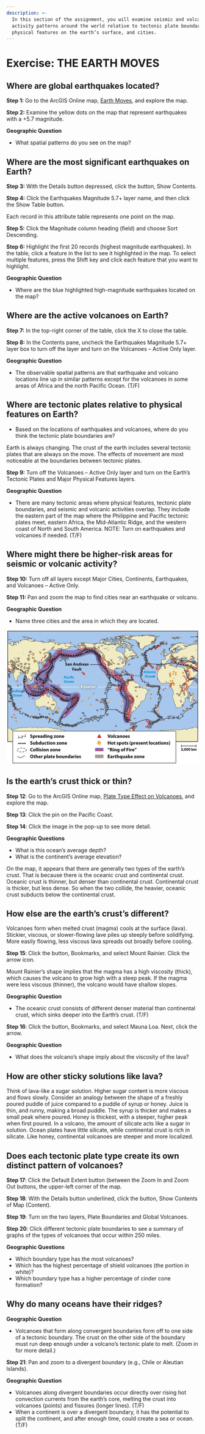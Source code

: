 ```yaml
---
description: >-
  In this section of the assignment, you will examine seismic and volcanic
  activity patterns around the world relative to tectonic plate boundaries,
  physical features on the earth’s surface, and cities.
---
```


# Exercise: THE EARTH MOVES

## 

## Where are global earthquakes located?

**Step 1:** Go to the ArcGIS Online map, [Earth Moves](https://education.maps.arcgis.com/home/webmap/viewer.html?webmap=f21eadbc34ee4ff4ad41ee6d69f9f4b3), and explore the map.

**Step 2:** Examine the yellow dots on the map that represent earthquakes with a +5.7 magnitude.

**Geographic Question**

* What spatial patterns do you see on the map?

## Where are the most significant earthquakes on Earth?

**Step 3:** With the Details button depressed, click the button, Show Contents.

**Step 4:** Click the Earthquakes Magnitude 5.7+ layer name, and then click the Show Table button.

Each record in this attribute table represents one point on the map.

**Step 5:** Click the Magnitude column heading \(field\) and choose Sort Descending.

**Step 6:** Highlight the first 20 records \(highest magnitude earthquakes\). In the table, click a feature in the list to see it highlighted in the map. To select multiple features, press the Shift key and click each feature that you want to highlight.

**Geographic Question**

* Where are the blue highlighted high-magnitude earthquakes located on the map?

## Where are the active volcanoes on Earth?

**Step 7:** In the top-right corner of the table, click the X to close the table.

**Step 8:** In the Contents pane, uncheck the Earthquakes Magnitude 5.7+ layer box to turn off the layer and turn on the Volcanoes – Active Only layer.

**Geographic Question**

* The observable spatial patterns are that earthquake and volcano locations line up in similar patterns except for the volcanoes in some areas of Africa and the north Pacific Ocean. \(T/F\)

## Where are tectonic plates relative to physical features on Earth?

* Based on the locations of earthquakes and volcanoes, where do you think the tectonic plate boundaries are?

Earth is always changing. The crust of the earth includes several tectonic plates that are always on the move. The effects of movement are most noticeable at the boundaries between tectonic plates.

**Step 9:** Turn off the Volcanoes – Active Only layer and turn on the Earth’s Tectonic Plates and Major Physical Features layers.

**Geographic Question**

* There are many tectonic areas where physical features, tectonic plate boundaries, and seismic and volcanic activities overlap. They include the eastern part of the map where the Philippine and Pacific tectonic plates meet, eastern Africa, the Mid-Atlantic Ridge, and the western coast of North and South America. NOTE: Turn on earthquakes and volcanoes if needed. \(T/F\) 

## Where might there be higher-risk areas for seismic or volcanic activity?

**Step 10:** Turn off all layers except Major Cities, Continents, Earthquakes, and Volcanoes – Active Only.

**Step 11:** Pan and zoom the map to find cities near an earthquake or volcano.

**Geographic Question**

* Name three cities and the area in which they are located.

![](../../.gitbook/assets/image%20%2816%29.png)

## Is the earth’s crust thick or thin?

**Step 12**: Go to the ArcGIS Online map, [Plate Type Effect on Volcanoes](http://education.maps.arcgis.com/home/webmap/viewer.html?webmap=140510ed00944ad596b8ebfde48c8a56), and explore the map.

**Step 13**: Click the pin on the Pacific Coast.

**Step 14**: Click the image in the pop-up to see more detail.

**Geographic Questions**

* What is this ocean’s average depth?
* What is the continent’s average elevation?

On the map, it appears that there are generally two types of the earth’s crust. That is because there is the oceanic crust and continental crust. Oceanic crust is thinner, but denser than continental crust. Continental crust is thicker, but less dense. So when the two collide, the heavier, oceanic crust subducts below the continental crust.

## How else are the earth’s crust’s different?

Volcanoes form when melted crust \(magma\) cools at the surface \(lava\). Stickier, viscous, or slower-flowing lave piles up steeply before solidifying. More easily flowing, less viscous lava spreads out broadly before cooling.

**Step 15**: Click the button, Bookmarks, and select Mount Rainier. Click the arrow icon.

Mount Rainier’s shape implies that the magma has a high viscosity \(thick\), which causes the volcano to grow high with a steep peak. If the magma were less viscous \(thinner\), the volcano would have shallow slopes.

**Geographic Question**

* The oceanic crust consists of different denser material than continental crust, which sinks deeper into the Earth’s crust. \(T/F\)

**Step 16**: Click the button, Bookmarks, and select Mauna Loa. Next, click the arrow.

**Geographic Question**

* What does the volcano’s shape imply about the viscosity of the lava?



## How are other sticky solutions like lava?

Think of lava-like a sugar solution. Higher sugar content is more viscous and flows slowly. Consider an analogy between the shape of a freshly poured puddle of juice compared to a puddle of syrup or honey. Juice is thin, and runny, making a broad puddle. The syrup is thicker and makes a small peak where poured. Honey is thickest, with a steeper, higher peak when first poured. In a volcano, the amount of silicate acts like a sugar in solution. Ocean plates have little silicate, while continental crust is rich in silicate. Like honey, continental volcanoes are steeper and more localized.

## Does each tectonic plate type create its own distinct pattern of volcanoes?

**Step 17**: Click the Default Extent button \(between the Zoom In and Zoom Out buttons, the upper-left corner of the map.

**Step 18**: With the Details button underlined, click the button, Show Contents of Map \(Content\).

**Step 19**: Turn on the two layers, Plate Boundaries and Global Volcanoes.

**Step 20**: Click different tectonic plate boundaries to see a summary of graphs of the types of volcanoes that occur within 250 miles.

**Geographic Questions**

* Which boundary type has the most volcanoes?
* Which has the highest percentage of shield volcanoes \(the portion in white\)?
* Which boundary type has a higher percentage of cinder cone formation?

## Why do many oceans have their ridges?

**Geographic Question**

* Volcanoes that form along convergent boundaries form off to one side of a tectonic boundary. The crust on the other side of the boundary must run deep enough under a volcano’s tectonic plate to melt. \(Zoom in for more detail.\)

**Step 21**: Pan and zoom to a divergent boundary \(e.g., Chile or Aleutian Islands\).

**Geographic Question**

* Volcanoes along divergent boundaries occur directly over rising hot convection currents from the earth’s core, melting the crust into volcanoes \(points\) and fissures \(longer lines\). \(T/F\)
* When a continent is over a divergent boundary, it has the potential to split the continent, and after enough time, could create a sea or ocean. \(T/F\)

